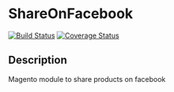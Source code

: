 # ShareOnFacebook
[![Build Status](https://travis-ci.org/ricardotulio/ShareOnFacebook.svg?branch=master)](https://travis-ci.org/ricardotulio/ShareOnFacebook) [![Coverage Status](https://coveralls.io/repos/github/ricardotulio/ShareOnFacebook/badge.svg?branch=master)](https://coveralls.io/github/ricardotulio/ShareOnFacebook?branch=master)

## Description

Magento module to share products on facebook
